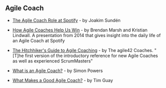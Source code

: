 ## Agile Coach

- [The Agile Coach Role at Spotify](http://joakimsunden.com/2013/04/the-agile-coach-role-at-spotify/) - by Joakim Sundén

- [How Agile Coaches Help Us Win](https://www.infoq.com/presentations/agile-coach-spotify/) - by Brendan Marsh and Kristian Lindwall. A presentation from 2014 that gives insight into the daily life of an Agile Coach at Spotify

- [The Hitchhiker's Guide to Agile Coaching](https://www.agile42.com/en/blog/2017/07/11/hitchhikers-guide-agile-coaching/) - by The agile42 Coaches. "[T]he first version of the introductory reference for new Agile Coaches as well as experienced ScrumMasters"

- [What is an Agile Coach?](https://www.linkedin.com/pulse/what-agile-coach-simon-powers) - by Simon Powers

- [What Makes a Good Agile Coach?](https://www.linkedin.com/pulse/what-makes-good-agile-coach-pmi-acp-csp-agilepm-icp-acc-clsss) - by Tim Guay
